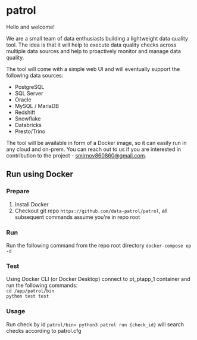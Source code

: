 # patrol

Hello and welcome!

We are a small team of data enthusiasts building a lightweight data quality tool. The idea is that it will help to execute data quality checks across multiple data sources and help to proactively monitor and manage data quality. 

The tool will come with a simple web UI and will eventually support the following data sources:

- PostgreSQL
- SQL Server
- Oracle 
- MySQL / MariaDB
- Redshift
- Snowflake
- Databricks
- Presto/Trino

The tool will be available in form of a Docker image, so it can easily run in any cloud and on-prem.
You can reach out to us if you are interested in contribution to the project - smirnov860860@gmail.com.


## Run using Docker

### Prepare
1. Install Docker
2. Checkout git repo `https://github.com/data-patrol/patrol`, all subsequent commands assume you're in repo root

### Run
Run the following command from the repo root directory `docker-compose up -d`

### Test
Using Docker CLI (or Docker Desktop) connect to pt_ptapp_1 container and run the following commands: <br>
`cd /app/patrol/bin` <br>
`python test test`

### Usage
Run check by id `patrol/bin> python3 patrol run {check_id}`
will search checks according to patrol.cfg
